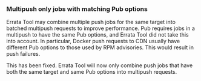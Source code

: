 ### Multipush only jobs with matching Pub options

Errata Tool may combine multiple push jobs for the same target into batched
multipush requests to improve performance. Pub requires jobs in a multipush
to have the same Pub options, and Errata Tool did not take this into account.
In particular, Docker push requests to CDN usually have different Pub options
to those used by RPM advisories. This would result in push failures.

This has been fixed. Errata Tool will now only combine push jobs that have
both the same target and same Pub options into multipush requests.
